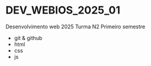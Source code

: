 # DEV_WEBIOS_2025_01

Desenvolvimento web 2025 Turma N2 Primeiro semestre
- git & github
- html
- css
- js
